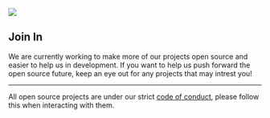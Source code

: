 ![](https://i.imgur.com/i6PMonA.png)

## Join In
We are currently working to make more of our projects open source and easier to help us in development. If you want to help us push forward the open source future, keep an eye out for any projects that may intrest you!

---
All open source projects are under our strict [code of conduct](https://github.com/hostanvil/.github/blob/master/CODE_OF_CONDUCT.md), please follow this when interacting with them.

